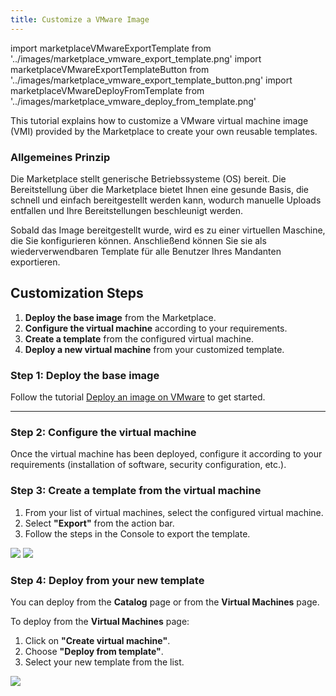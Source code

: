 ```yaml
---
title: Customize a VMware Image
---
```

import marketplaceVMwareExportTemplate from '../images/marketplace_vmware_export_template.png'
import marketplaceVMwareExportTemplateButton from '../images/marketplace_vmware_export_template_button.png'
import marketplaceVMwareDeployFromTemplate from '../images/marketplace_vmware_deploy_from_template.png'

This tutorial explains how to customize a VMware virtual machine image (VMI) provided by the Marketplace to create your own reusable templates.

### Allgemeines Prinzip

Die Marketplace stellt generische Betriebssysteme (OS) bereit. Die Bereitstellung über die Marketplace bietet Ihnen eine gesunde Basis, die schnell und einfach bereitgestellt werden kann, wodurch manuelle Uploads entfallen und Ihre Bereitstellungen beschleunigt werden.

Sobald das Image bereitgestellt wurde, wird es zu einer virtuellen Maschine, die Sie konfigurieren können. Anschließend können Sie sie als wiederverwendbaren Template für alle Benutzer Ihres Mandanten exportieren.

## Customization Steps

1.  **Deploy the base image** from the Marketplace.
2.  **Configure the virtual machine** according to your requirements.
3.  **Create a template** from the configured virtual machine.
4.  **Deploy a new virtual machine** from your customized template.

### Step 1: Deploy the base image

Follow the tutorial [Deploy an image on VMware](./deploy_vmware.md) to get started.

---

### Step 2: Configure the virtual machine

Once the virtual machine has been deployed, configure it according to your requirements (installation of software, security configuration, etc.).

### Step 3: Create a template from the virtual machine

1. From your list of virtual machines, select the configured virtual machine.
2. Select **"Export"** from the action bar.
3. Follow the steps in the Console to export the template.

<img src={marketplaceVMwareExportTemplateButton} />
<img src={marketplaceVMwareExportTemplate} />

### Step 4: Deploy from your new template

You can deploy from the **Catalog** page or from the **Virtual Machines** page.

To deploy from the **Virtual Machines** page:
1. Click on **"Create virtual machine"**.
2. Choose **"Deploy from template"**.
3. Select your new template from the list.

<img src={marketplaceVMwareDeployFromTemplate} />